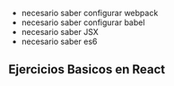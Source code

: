 
- necesario saber configurar webpack
- necesario saber configurar babel
- necesario saber JSX
- necesario saber es6


## Ejercicios Basicos en React
